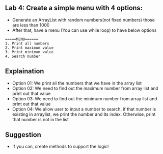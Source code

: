## Lab 4: Create a simple menu with 4 options:

* Generate an ArrayList with random numbers(not fixed numbers) those are less than 1000
* After that, have a menu (You can use while loop) to have below options

```
=====MENU======
1. Print all numbers
2. Print maximum value
3. Print minimum value
4. Search number
```

## Explaination
* Option 01: We print all the numbers that we have in the array list
* Option 02: We need to find out the maximum number from array list and print out that value
* Option 03: We need to find out the minimum number from array list and print out that value
* Option 04: We allow user to input a number to search, if that number is existing in arraylist, we print the number and its index. Otherwise, print that number is not in the list

## Suggestion
* If you can, create methods to support the logic!